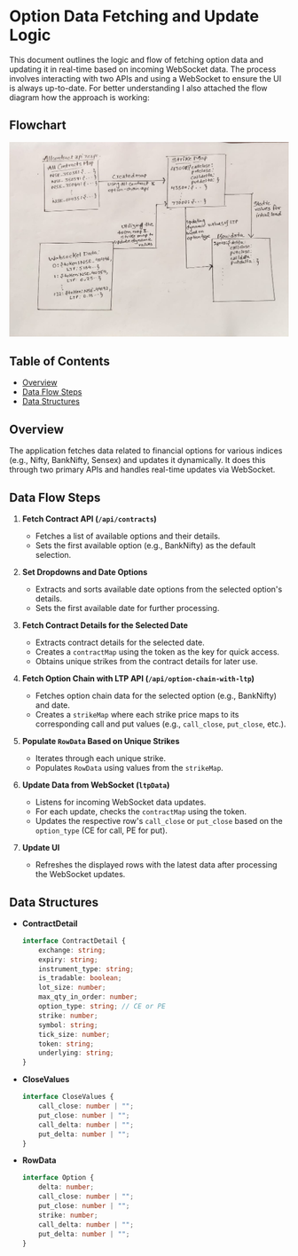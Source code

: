 # Option Data Fetching and Update Logic

This document outlines the logic and flow of fetching option data and updating it in real-time based on incoming WebSocket data. The process involves interacting with two APIs and using a WebSocket to ensure the UI is always up-to-date.
For better understanding I also attached the flow diagram how the approach is working:

## Flowchart
![Flowchart](image.jpeg)


## Table of Contents
- [Overview](#overview)
- [Data Flow Steps](#data-flow-steps)
- [Data Structures](#data-structures)
 
## Overview

The application fetches data related to financial options for various indices (e.g., Nifty, BankNifty, Sensex) and updates it dynamically. It does this through two primary APIs and handles real-time updates via WebSocket.

## Data Flow Steps

1. **Fetch Contract API (`/api/contracts`)**
   - Fetches a list of available options and their details.
   - Sets the first available option (e.g., BankNifty) as the default selection.

2. **Set Dropdowns and Date Options**
   - Extracts and sorts available date options from the selected option's details.
   - Sets the first available date for further processing.

3. **Fetch Contract Details for the Selected Date**
   - Extracts contract details for the selected date.
   - Creates a `contractMap` using the token as the key for quick access.
   - Obtains unique strikes from the contract details for later use.

4. **Fetch Option Chain with LTP API (`/api/option-chain-with-ltp`)**
   - Fetches option chain data for the selected option (e.g., BankNifty) and date.
   - Creates a `strikeMap` where each strike price maps to its corresponding call and put values (e.g., `call_close`, `put_close`, etc.).

5. **Populate `RowData` Based on Unique Strikes**
   - Iterates through each unique strike.
   - Populates `RowData` using values from the `strikeMap`.

6. **Update Data from WebSocket (`ltpData`)**
   - Listens for incoming WebSocket data updates.
   - For each update, checks the `contractMap` using the token.
   - Updates the respective row's `call_close` or `put_close` based on the `option_type` (CE for call, PE for put).

7. **Update UI**
   - Refreshes the displayed rows with the latest data after processing the WebSocket updates.

## Data Structures

- **ContractDetail**
  ```typescript
  interface ContractDetail {
      exchange: string;
      expiry: string;
      instrument_type: string;
      is_tradable: boolean;
      lot_size: number;
      max_qty_in_order: number;
      option_type: string; // CE or PE
      strike: number;
      symbol: string;
      tick_size: number;
      token: string;
      underlying: string;
  }
  ```

- **CloseValues**
  ```typescript
  interface CloseValues {
      call_close: number | "";
      put_close: number | "";
      call_delta: number | "";
      put_delta: number | "";
  }
  ```

- **RowData**
  ```typescript
  interface Option {
      delta: number;
      call_close: number | "";
      put_close: number | "";
      strike: number;
      call_delta: number | "";
      put_delta: number | "";
  }
  ```

 